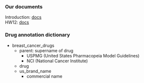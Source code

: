 ### Our documents

Introduction: [docs](https://docs.google.com/document/d/1qKa_saXuoBxVrfAxa7NulJ9gpUmFLe8Lt4x9mSgv2gU/edit) <br> 
HW12: [docs](https://docs.google.com/document/d/17fm08REw2TXX7HsqN2tZOT6J3DR2FxlASmh_CG0toaM/edit?usp=sharing)


### Drug annotation dictionary
- breast_cancer_drugs
  - parent: supername of drug
    - USPMG (United States Pharmacopeia Model Guidelines)
    - NCI (National Cancer Institute)
  - drug
  - us_brand_name
    - commercial name
